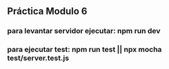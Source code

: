 ## Práctica  Modulo 6  

###  para levantar servidor ejecutar: npm run dev
### para ejecutar test:  npm run test  || npx mocha test/server.test.js

